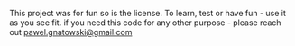 This project was for fun so is the license.
To learn, test or have fun - use it as you see fit.
if you need this code for any other purpose - please reach out
pawel.gnatowski@gmail.com